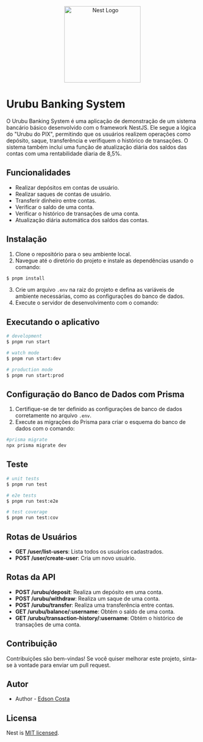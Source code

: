 <p align="center">
  <a href="http://nestjs.com/" target="blank"><img src="https://nestjs.com/img/logo-small.svg" width="200" alt="Nest Logo" /></a>
</p>

[circleci-image]: https://img.shields.io/circleci/build/github/nestjs/nest/master?token=abc123def456
[circleci-url]: https://circleci.com/gh/nestjs/nest

# Urubu Banking System

O Urubu Banking System é uma aplicação de demonstração de um sistema bancário básico desenvolvido com o framework NestJS. Ele segue a lógica do "Urubu do PIX", permitindo que os usuários realizem operações como depósito, saque, transferência e verifiquem o histórico de transações. O sistema também inclui uma função de atualização diária dos saldos das contas com uma rentabilidade diaria de 8,5%.

## Funcionalidades

- Realizar depósitos em contas de usuário.
- Realizar saques de contas de usuário.
- Transferir dinheiro entre contas.
- Verificar o saldo de uma conta.
- Verificar o histórico de transações de uma conta.
- Atualização diária automática dos saldos das contas.

## Instalação

1. Clone o repositório para o seu ambiente local.
2. Navegue até o diretório do projeto e instale as dependências usando o comando:

```bash
$ pnpm install
```

3. Crie um arquivo `.env` na raiz do projeto e defina as variáveis de ambiente necessárias, como as configurações do banco de dados.
4. Execute o servidor de desenvolvimento com o comando:

## Executando o aplicativo

```bash
# development
$ pnpm run start

# watch mode
$ pnpm run start:dev

# production mode
$ pnpm run start:prod
```

## Configuração do Banco de Dados com Prisma

1. Certifique-se de ter definido as configurações de banco de dados corretamente no arquivo `.env`.
2. Execute as migrações do Prisma para criar o esquema do banco de dados com o comando:
```bash
#prisma migrate
npx prisma migrate dev
```

## Teste

```bash
# unit tests
$ pnpm run test

# e2e tests
$ pnpm run test:e2e

# test coverage
$ pnpm run test:cov
```

## Rotas de Usuários

- **GET /user/list-users**: Lista todos os usuários cadastrados.
- **POST /user/create-user**: Cria um novo usuário.

## Rotas da API

- **POST /urubu/deposit**: Realiza um depósito em uma conta.
- **POST /urubu/withdraw**: Realiza um saque de uma conta.
- **POST /urubu/transfer**: Realiza uma transferência entre contas.
- **GET /urubu/balance/:username**: Obtém o saldo de uma conta.
- **GET /urubu/transaction-history/:username**: Obtém o histórico de transações de uma conta.

## Contribuição

Contribuições são bem-vindas! Se você quiser melhorar este projeto, sinta-se à vontade para enviar um pull request.
## Autor

- Author - [Edson Costa](@ecsistem)

## Licensa

Nest is [MIT licensed](LICENSE).
